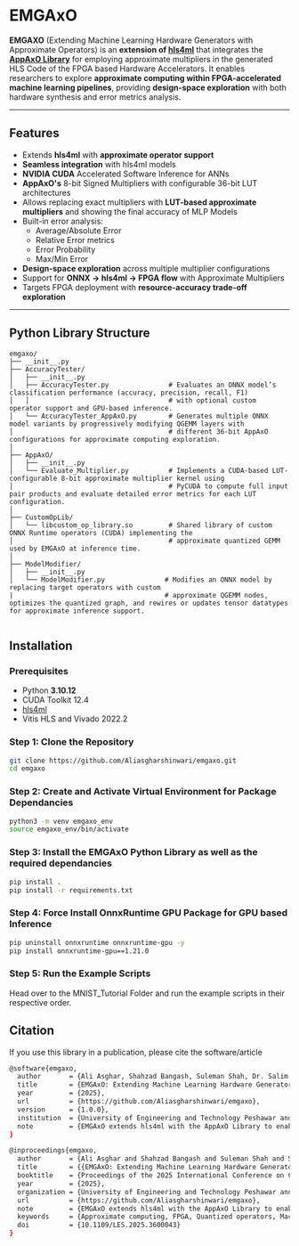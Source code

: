 # EMGAxO

**EMGAXO** (Extending Machine Learning Hardware Generators with Approximate Operators) is an **extension of [hls4ml](https://github.com/fastmachinelearning/hls4ml)** that integrates the **[AppAxO Library](https://dl.acm.org/doi/abs/10.1145/3513262)** for employing approximate multipliers in the generated HLS Code of the FPGA based Hardware Accelerators.
It enables researchers to explore **approximate computing within FPGA-accelerated machine learning pipelines**, providing **design-space exploration** with both hardware synthesis and error metrics analysis.

---
## Features

- Extends **hls4ml** with **approximate operator support**
- **Seamless integration** with hls4ml models
- **NVIDIA CUDA** Accelerated Software Inference for ANNs  
- **AppAxO's** 8-bit Signed Multipliers with configurable 36-bit LUT architectures
- Allows replacing exact multipliers with **LUT-based approximate multipliers** and showing the final accuracy of MLP Models
- Built-in error analysis:  
  - Average/Absolute Error  
  - Relative Error metrics  
  - Error Probability  
  - Max/Min Error  
- **Design-space exploration** across multiple multiplier configurations  
- Support for **ONNX → hls4ml → FPGA flow** with Approximate Multipliers  
- Targets FPGA deployment with **resource-accuracy trade-off exploration**  

---

## Python Library Structure
```text
emgaxo/
├── __init__.py
├── AccuracyTester/
│   ├── __init__.py
│   ├── AccuracyTester.py               # Evaluates an ONNX model’s classification performance (accuracy, precision, recall, F1)
│   │                                   # with optional custom operator support and GPU-based inference.
│   └── AccuracyTester_AppAxO.py        # Generates multiple ONNX model variants by progressively modifying QGEMM layers with
│                                       # different 36-bit AppAxO configurations for approximate computing exploration.
│
├── AppAxO/
│   ├── __init__.py
│   └── Evaluate_Multiplier.py          # Implements a CUDA-based LUT-configurable 8-bit approximate multiplier kernel using
│                                       # PyCUDA to compute full input pair products and evaluate detailed error metrics for each LUT configuration.
│
├── CustomOpLib/
│   └── libcustom_op_library.so         # Shared library of custom ONNX Runtime operators (CUDA) implementing the
│                                       # approximate quantized GEMM used by EMGAxO at inference time.
│
├── ModelModifier/
│   ├── __init__.py
│   └── ModelModifier.py               # Modifies an ONNX model by replacing target operators with custom
|                                      # approximate QGEMM nodes, optimizes the quantized graph, and rewires or updates tensor datatypes for approximate inference support.


```
## Installation

### Prerequisites
- Python **3.10.12**  
- CUDA Toolkit 12.4
- [hls4ml](https://fastmachinelearning.org/hls4ml/)  
- Vitis HLS and Vivado 2022.2

### Step 1: Clone the Repository
```bash
git clone https://github.com/Aliasgharshinwari/emgaxo.git
cd emgaxo
```

### Step 2: Create and Activate Virtual Environment for Package Dependancies
```bash
python3 -m venv emgaxo_env
source emgaxo_env/bin/activate
```

### Step 3: Install the EMGAxO Python Library as well as the required dependancies
```bash
pip install .
pip install -r requirements.txt
```

### Step 4: Force Install OnnxRuntime GPU Package for GPU based Inference
```bash
pip uninstall onnxruntime onnxruntime-gpu -y
pip install onnxruntime-gpu==1.21.0
```

### Step 5: Run the Example Scripts
Head over to the MNIST_Tutorial Folder and run the example scripts in their respective order.


## Citation
If you use this library in a publication, please cite the software/article
```bash
@software{emgaxo,
  author       = {Ali Asghar, Shahzad Bangash, Suleman Shah, Dr. Salim Ullah, Dr. Laiq Hasan, Dr. Akash, Dr. Siva Satyendra Sahoo},
  title        = {EMGAxO: Extending Machine Learning Hardware Generators with Approximate Operators},
  year         = {2025},
  url          = {https://github.com/Aliasgharshinwari/emgaxo},
  version      = {1.0.0},
  institution  = {University of Engineering and Technology Peshawar and Ruhr-Universität Bochum},
  note         = {EMGAxO extends hls4ml with the AppAxO Library to enable approximate computing in FPGA-based machine learning accelerators.}
}
```

```bash
@inproceedings{emgaxo,
  author       = {Ali Asghar and Shahzad Bangash and Suleman Shah and Salim Ullah and Laiq Hasan and Akash and Siva Satyendra Sahoo},
  title        = {{EMGAxO: Extending Machine Learning Hardware Generators with Approximate Operators}},
  booktitle    = {Proceedings of the 2025 International Conference on Compilers, Architectures, and Synthesis for Embedded Systems (CASES)},
  year         = {2025},
  organization = {University of Engineering and Technology Peshawar and Ruhr-Universität Bochum},
  url          = {https://github.com/Aliasgharshinwari/emgaxo},
  note         = {EMGAxO extends hls4ml with the AppAxO Library to enable approximate computing in FPGA-based machine learning accelerators.},
  keywords     = {Approximate computing, FPGA, Quantized operators, Machine learning acceleration},
  doi          = {10.1109/LES.2025.3600043}
}
```

